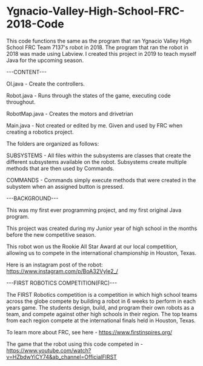# Ygnacio-Valley-High-School-FRC-2018-Code
This code functions the same as the program that ran Ygnacio Valley High School FRC Team 7137's robot in 2018. 
The program that ran the robot in 2018 was made using Labview. I created this project in 2019 to teach myself Java for the upcoming season.

---CONTENT---

OI.java - Create the controllers.

Robot.java - Runs through the states of the game, executing code throughout.

RobotMap.java - Creates the motors and drivetrian

Main.java - Not created or edited by me. Given and used by FRC when creating a robotics project.

The folders are organized as follows:

SUBSYSTEMS - All files within the subsystems are classes that create the different subsystems available on the robot. Subsystems create multiple methods that are then used by Commands.

COMMANDS - Commands simply execute methods that were created in the subystem when an assigned button is pressed.

---BACKGROUND---

This was my first ever programming project, and my first original Java program. 

This project was created during my Junior year of high school in the months before the new competitive season.

This robot won us the Rookie All Star Award at our local competition, allowing us to compete in the international championship in Houston, Texas.

Here is an instagram post of the robot: https://www.instagram.com/p/BoA32Vyle2_/

---FIRST ROBOTICS COMPETITION(FRC)---

The FIRST Robotics competition is a competition in which high school teams across the globe compete by building a robot in 6 weeks to perform in each years game. The students design, build, and program their own robots as a team, and compete against other high schools in their region. The top teams from each region compete at the international finals held in Houston, Texas.

To learn more about FRC, see here - https://www.firstinspires.org/

The game that the robot using this code competed in - https://www.youtube.com/watch?v=HZbdwYiCY74&ab_channel=OfficialFIRST



